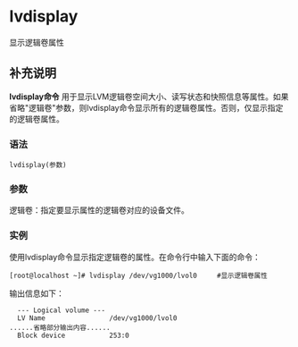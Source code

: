 lvdisplay
===

显示逻辑卷属性

## 补充说明

**lvdisplay命令** 用于显示LVM逻辑卷空间大小、读写状态和快照信息等属性。如果省略"逻辑卷"参数，则lvdisplay命令显示所有的逻辑卷属性。否则，仅显示指定的逻辑卷属性。

###  语法

```
lvdisplay(参数)
```

###  参数

逻辑卷：指定要显示属性的逻辑卷对应的设备文件。

###  实例

使用lvdisplay命令显示指定逻辑卷的属性。在命令行中输入下面的命令：

```
[root@localhost ~]# lvdisplay /dev/vg1000/lvol0     #显示逻辑卷属性
```

输出信息如下：

```
  --- Logical volume ---  
  LV Name                /dev/vg1000/lvol0  
......省略部分输出内容......  
  Block device           253:0
```


<!-- Linux命令行搜索引擎：https://jaywcjlove.github.io/linux-command/ -->